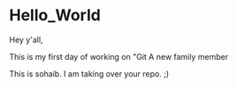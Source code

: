 # Hello_World
Hey y'all,

This is my first day of working on "Git A new family member

This is sohaib. I am taking over your repo. ;)